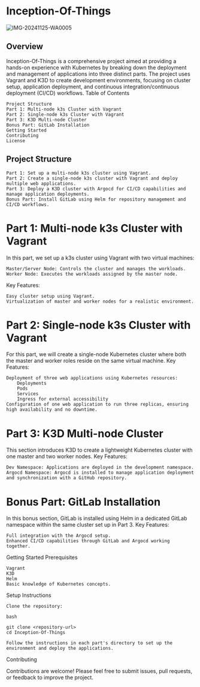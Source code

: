 # Inception-Of-Things
![IMG-20241125-WA0005](https://github.com/user-attachments/assets/2f1bb81e-36c9-4b2f-9b3d-d488d422e09c)
## Overview

Inception-Of-Things is a comprehensive project aimed at providing a hands-on experience with Kubernetes by breaking down the deployment and management of applications into three distinct parts. The project uses Vagrant and K3D to create development environments, focusing on cluster setup, application deployment, and continuous integration/continuous deployment (CI/CD) workflows.
Table of Contents

    Project Structure
    Part 1: Multi-node k3s Cluster with Vagrant
    Part 2: Single-node k3s Cluster with Vagrant
    Part 3: K3D Multi-node Cluster
    Bonus Part: GitLab Installation
    Getting Started
    Contributing
    License

## Project Structure

    Part 1: Set up a multi-node k3s cluster using Vagrant.
    Part 2: Create a single-node k3s cluster with Vagrant and deploy multiple web applications.
    Part 3: Deploy a K3D cluster with Argocd for CI/CD capabilities and manage application deployments.
    Bonus Part: Install GitLab using Helm for repository management and CI/CD workflows.

# Part 1: Multi-node k3s Cluster with Vagrant

In this part, we set up a k3s cluster using Vagrant with two virtual machines:

    Master/Server Node: Controls the cluster and manages the workloads.
    Worker Node: Executes the workloads assigned by the master node.

Key Features:

    Easy cluster setup using Vagrant.
    Virtualization of master and worker nodes for a realistic environment.

# Part 2: Single-node k3s Cluster with Vagrant

For this part, we will create a single-node Kubernetes cluster where both the master and worker roles reside on the same virtual machine.
Key Features:

    Deployment of three web applications using Kubernetes resources:
        Deployments
        Pods
        Services
        Ingress for external accessibility
    Configuration of one web application to run three replicas, ensuring high availability and no downtime.

# Part 3: K3D Multi-node Cluster

This section introduces K3D to create a lightweight Kubernetes cluster with one master and two worker nodes.
Key Features:

    Dev Namespace: Applications are deployed in the development namespace.
    Argocd Namespace: Argocd is installed to manage application deployment and synchronization with a GitHub repository.

# Bonus Part: GitLab Installation

In this bonus section, GitLab is installed using Helm in a dedicated GitLab namespace within the same cluster set up in Part 3.
Key Features:

    Full integration with the Argocd setup.
    Enhanced CI/CD capabilities through GitLab and Argocd working together.

Getting Started
Prerequisites

    Vagrant
    K3D
    Helm
    Basic knowledge of Kubernetes concepts.

Setup Instructions

    Clone the repository:

    bash

    git clone <repository-url>
    cd Inception-Of-Things

    Follow the instructions in each part's directory to set up the environment and deploy the applications.

Contributing

Contributions are welcome! Please feel free to submit issues, pull requests, or feedback to improve the project.

